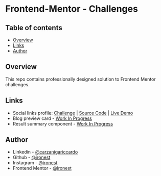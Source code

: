 # Frontend-Mentor - Challenges

## Table of contents

- [Overview](#overview)
- [Links](#links)
- [Author](#author)

## Overview

This repo contains professionally designed solution to Frontend Mentor challenges.

## Links

- Social links profile: [Challenge](https://www.frontendmentor.io/challenges/social-links-profile-UG32l9m6dQ) | [Source Code](https://github.com/ironest/frontend-mentor-challenges/tree/master/social-links-profile) | [Live Demo](https://social-links-profile-blue.vercel.app/)
- Blog preview card - [Work In Progress](#)
- Result summary component - [Work In Progress](#)

## Author

- Linkedin - [@carzanigariccardo](https://www.linkedin.com/in/carzanigariccardo/)
- Github - [@ironest](https://www.github.com/ironest)
- Instagram - [@ironest](https://www.instagram.com/ironest)
- Frontend Mentor - [@ironest](https://www.frontendmentor.io/profile/ironest)
